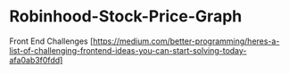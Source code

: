 # Robinhood-Stock-Price-Graph
Front End Challenges [https://medium.com/better-programming/heres-a-list-of-challenging-frontend-ideas-you-can-start-solving-today-afa0ab3f0fdd]
